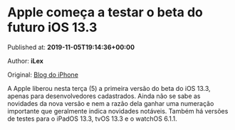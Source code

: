 
# Apple começa a testar o beta do futuro iOS 13.3

Published at: **2019-11-05T19:14:36+00:00**

Author: **iLex**

Original: [Blog do iPhone](https://blogdoiphone.com/2019/11/beta-ios-13-3/)

A Apple liberou nesta terça (5) a primeira versão do beta do iOS 13.3, apenas para desenvolvedores cadastrados.
Ainda não se sabe as novidades da nova versão e nem a razão dela ganhar uma numeração importante que geralmente indica novidades notáveis.
Também há versões de testes para o iPadOS 13.3, tvOS 13.3 e o watchOS 6.1.1.
